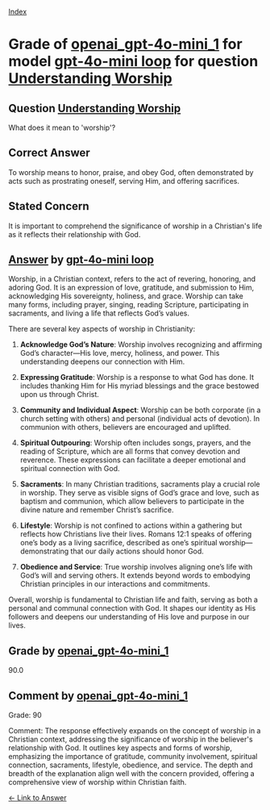 
[Index](../../../../index.md)
# Grade of [openai_gpt-4o-mini_1](../../../grading_models/openai_gpt-4o-mini_1.md) for model [gpt-4o-mini loop](../../../answering_models/gpt-4o-mini_loop.md) for question [Understanding Worship](../../../questions/Understanding_Worship.md)

## Question [Understanding Worship](../../../questions/Understanding_Worship.md)
What does it mean to 'worship'?

## Correct Answer
To worship means to honor, praise, and obey God, often demonstrated by acts such as prostrating oneself, serving Him, and offering sacrifices.

## Stated Concern
It is important to comprehend the significance of worship in a Christian's life as it reflects their relationship with God.

## [Answer](../Understanding_Worship.md) by [gpt-4o-mini loop](../../../answering_models/gpt-4o-mini_loop.md)
Worship, in a Christian context, refers to the act of revering, honoring, and adoring God. It is an expression of love, gratitude, and submission to Him, acknowledging His sovereignty, holiness, and grace. Worship can take many forms, including prayer, singing, reading Scripture, participating in sacraments, and living a life that reflects God’s values.

There are several key aspects of worship in Christianity:

1. **Acknowledge God’s Nature**: Worship involves recognizing and affirming God’s character—His love, mercy, holiness, and power. This understanding deepens our connection with Him.

2. **Expressing Gratitude**: Worship is a response to what God has done. It includes thanking Him for His myriad blessings and the grace bestowed upon us through Christ.

3. **Community and Individual Aspect**: Worship can be both corporate (in a church setting with others) and personal (individual acts of devotion). In communion with others, believers are encouraged and uplifted.

4. **Spiritual Outpouring**: Worship often includes songs, prayers, and the reading of Scripture, which are all forms that convey devotion and reverence. These expressions can facilitate a deeper emotional and spiritual connection with God.

5. **Sacraments**: In many Christian traditions, sacraments play a crucial role in worship. They serve as visible signs of God’s grace and love, such as baptism and communion, which allow believers to participate in the divine nature and remember Christ’s sacrifice.

6. **Lifestyle**: Worship is not confined to actions within a gathering but reflects how Christians live their lives. Romans 12:1 speaks of offering one’s body as a living sacrifice, described as one’s spiritual worship—demonstrating that our daily actions should honor God.

7. **Obedience and Service**: True worship involves aligning one’s life with God’s will and serving others. It extends beyond words to embodying Christian principles in our interactions and commitments.

Overall, worship is fundamental to Christian life and faith, serving as both a personal and communal connection with God. It shapes our identity as His followers and deepens our understanding of His love and purpose in our lives.

## Grade by [openai_gpt-4o-mini_1](../../../grading_models/openai_gpt-4o-mini_1.md)
90.0

## Comment by [openai_gpt-4o-mini_1](../../../grading_models/openai_gpt-4o-mini_1.md)
Grade: 90

Comment: The response effectively expands on the concept of worship in a Christian context, addressing the significance of worship in the believer's relationship with God. It outlines key aspects and forms of worship, emphasizing the importance of gratitude, community involvement, spiritual connection, sacraments, lifestyle, obedience, and service. The depth and breadth of the explanation align well with the concern provided, offering a comprehensive view of worship within Christian faith.

[&lt;- Link to Answer](../Understanding_Worship.md)

